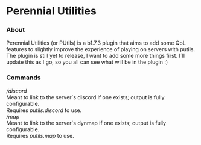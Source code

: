 # Perennial Utilities
### About
Perennial Utilities (or PUtils) is a b1.7.3 plugin that aims to add some QoL features to slightly improve the experience of playing on servers with putils.\
The plugin is still yet to release, I want to add some more things first.
I´ll update this as I go, so you all can see what will be in the plugin :)

### Commands
*/discord*\
Meant to link to the server´s discord if one exists; output is fully configurable.\
Requires *putils.discord* to use.\
*/map*\
Meant to link to the server´s dynmap if one exists; output is fully configurable.\
Requires *putils.map* to use.
